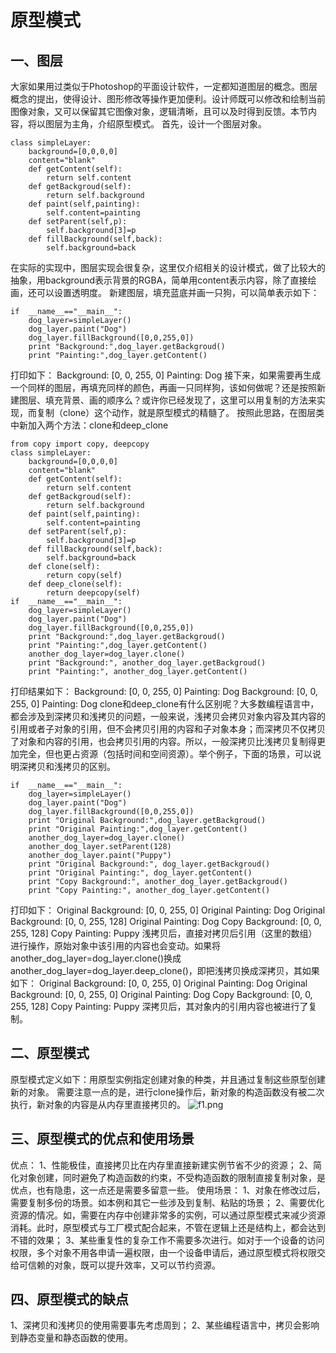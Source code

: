 # 原型模式

## 一、图层

大家如果用过类似于Photoshop的平面设计软件，一定都知道图层的概念。图层概念的提出，使得设计、图形修改等操作更加便利。设计师既可以修改和绘制当前图像对象，又可以保留其它图像对象，逻辑清晰，且可以及时得到反馈。本节内容，将以图层为主角，介绍原型模式。
首先，设计一个图层对象。

```
class simpleLayer:
    background=[0,0,0,0]
    content="blank"
    def getContent(self):
        return self.content
    def getBackgroud(self):
        return self.background
    def paint(self,painting):
        self.content=painting
    def setParent(self,p):
        self.background[3]=p
    def fillBackground(self,back):
        self.background=back
```

在实际的实现中，图层实现会很复杂，这里仅介绍相关的设计模式，做了比较大的抽象，用background表示背景的RGBA，简单用content表示内容，除了直接绘画，还可以设置透明度。
新建图层，填充蓝底并画一只狗，可以简单表示如下：

```
if  __name__=="__main__":
    dog_layer=simpleLayer()
    dog_layer.paint("Dog")
    dog_layer.fillBackground([0,0,255,0])
    print "Background:",dog_layer.getBackgroud()
    print "Painting:",dog_layer.getContent()
```

打印如下：
Background: [0, 0, 255, 0]
Painting: Dog
接下来，如果需要再生成一个同样的图层，再填充同样的颜色，再画一只同样狗，该如何做呢？还是按照新建图层、填充背景、画的顺序么？或许你已经发现了，这里可以用复制的方法来实现，而复制（clone）这个动作，就是原型模式的精髓了。
按照此思路，在图层类中新加入两个方法：clone和deep_clone

```
from copy import copy, deepcopy
class simpleLayer:
    background=[0,0,0,0]
    content="blank"
    def getContent(self):
        return self.content
    def getBackgroud(self):
        return self.background
    def paint(self,painting):
        self.content=painting
    def setParent(self,p):
        self.background[3]=p
    def fillBackground(self,back):
        self.background=back
    def clone(self):
        return copy(self)
    def deep_clone(self):
        return deepcopy(self)
if  __name__=="__main__":
    dog_layer=simpleLayer()
    dog_layer.paint("Dog")
    dog_layer.fillBackground([0,0,255,0])
    print "Background:",dog_layer.getBackgroud()
    print "Painting:",dog_layer.getContent()
    another_dog_layer=dog_layer.clone()
    print "Background:", another_dog_layer.getBackgroud()
    print "Painting:", another_dog_layer.getContent()
```

打印结果如下：
Background: [0, 0, 255, 0]
Painting: Dog
Background: [0, 0, 255, 0]
Painting: Dog
clone和deep_clone有什么区别呢？大多数编程语言中，都会涉及到深拷贝和浅拷贝的问题，一般来说，浅拷贝会拷贝对象内容及其内容的引用或者子对象的引用，但不会拷贝引用的内容和子对象本身；而深拷贝不仅拷贝了对象和内容的引用，也会拷贝引用的内容。所以，一般深拷贝比浅拷贝复制得更加完全，但也更占资源（包括时间和空间资源）。举个例子，下面的场景，可以说明深拷贝和浅拷贝的区别。

```
if  __name__=="__main__":
    dog_layer=simpleLayer()
    dog_layer.paint("Dog")
    dog_layer.fillBackground([0,0,255,0])
    print "Original Background:",dog_layer.getBackgroud()
    print "Original Painting:",dog_layer.getContent()
    another_dog_layer=dog_layer.clone()
    another_dog_layer.setParent(128)
    another_dog_layer.paint("Puppy")
    print "Original Background:", dog_layer.getBackgroud()
    print "Original Painting:", dog_layer.getContent()
    print "Copy Background:", another_dog_layer.getBackgroud()
    print "Copy Painting:", another_dog_layer.getContent()
```

打印如下：
Original Background: [0, 0, 255, 0]
Original Painting: Dog
Original Background: [0, 0, 255, 128]
Original Painting: Dog
Copy Background: [0, 0, 255, 128]
Copy Painting: Puppy
浅拷贝后，直接对拷贝后引用（这里的数组）进行操作，原始对象中该引用的内容也会变动。如果将another_dog_layer=dog_layer.clone()换成another_dog_layer=dog_layer.deep_clone()，即把浅拷贝换成深拷贝，其如果如下：
Original Background: [0, 0, 255, 0]
Original Painting: Dog
Original Background: [0, 0, 255, 0]
Original Painting: Dog
Copy Background: [0, 0, 255, 128]
Copy Painting: Puppy
深拷贝后，其对象内的引用内容也被进行了复制。

## 二、原型模式

原型模式定义如下：用原型实例指定创建对象的种类，并且通过复制这些原型创建新的对象。
需要注意一点的是，进行clone操作后，新对象的构造函数没有被二次执行，新对象的内容是从内存里直接拷贝的。
![f1.png](http://ata2-img.cn-hangzhou.img-pub.aliyun-inc.com/56e6c262b1510b59beba7552f07522ae.png)

## 三、原型模式的优点和使用场景

优点：
1、性能极佳，直接拷贝比在内存里直接新建实例节省不少的资源；
2、简化对象创建，同时避免了构造函数的约束，不受构造函数的限制直接复制对象，是优点，也有隐患，这一点还是需要多留意一些。
使用场景：
1、对象在修改过后，需要复制多份的场景。如本例和其它一些涉及到复制、粘贴的场景；
2、需要优化资源的情况。如，需要在内存中创建非常多的实例，可以通过原型模式来减少资源消耗。此时，原型模式与工厂模式配合起来，不管在逻辑上还是结构上，都会达到不错的效果；
3、某些重复性的复杂工作不需要多次进行。如对于一个设备的访问权限，多个对象不用各申请一遍权限，由一个设备申请后，通过原型模式将权限交给可信赖的对象，既可以提升效率，又可以节约资源。

## 四、原型模式的缺点

1、深拷贝和浅拷贝的使用需要事先考虑周到；
2、某些编程语言中，拷贝会影响到静态变量和静态函数的使用。